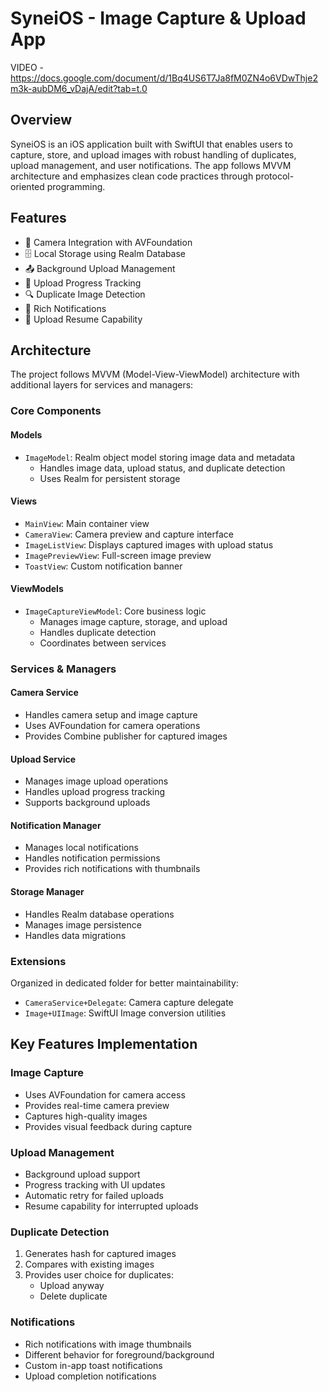 # SyneiOS - Image Capture & Upload App

VIDEO - https://docs.google.com/document/d/1Bq4US6T7Ja8fM0ZN4o6VDwThje2m3k-aubDM6_vDajA/edit?tab=t.0

## Overview
SyneiOS is an iOS application built with SwiftUI that enables users to capture, store, and upload images with robust handling of duplicates, upload management, and user notifications. The app follows MVVM architecture and emphasizes clean code practices through protocol-oriented programming.

## Features
- 📸 Camera Integration with AVFoundation
- 🗄️ Local Storage using Realm Database
- 📤 Background Upload Management
- 🔄 Upload Progress Tracking
- 🔍 Duplicate Image Detection
- 📱 Rich Notifications
- 🎯 Upload Resume Capability

## Architecture
The project follows MVVM (Model-View-ViewModel) architecture with additional layers for services and managers:

### Core Components

#### Models
- `ImageModel`: Realm object model storing image data and metadata
  - Handles image data, upload status, and duplicate detection
  - Uses Realm for persistent storage

#### Views
- `MainView`: Main container view
- `CameraView`: Camera preview and capture interface
- `ImageListView`: Displays captured images with upload status
- `ImagePreviewView`: Full-screen image preview
- `ToastView`: Custom notification banner

#### ViewModels
- `ImageCaptureViewModel`: Core business logic
  - Manages image capture, storage, and upload
  - Handles duplicate detection
  - Coordinates between services

### Services & Managers

#### Camera Service
- Handles camera setup and image capture
- Uses AVFoundation for camera operations
- Provides Combine publisher for captured images

#### Upload Service
- Manages image upload operations
- Handles upload progress tracking
- Supports background uploads

#### Notification Manager
- Manages local notifications
- Handles notification permissions
- Provides rich notifications with thumbnails

#### Storage Manager
- Handles Realm database operations
- Manages image persistence
- Handles data migrations

### Extensions
Organized in dedicated folder for better maintainability:
- `CameraService+Delegate`: Camera capture delegate
- `Image+UIImage`: SwiftUI Image conversion utilities

## Key Features Implementation

### Image Capture
- Uses AVFoundation for camera access
- Provides real-time camera preview
- Captures high-quality images
- Provides visual feedback during capture

### Upload Management
- Background upload support
- Progress tracking with UI updates
- Automatic retry for failed uploads
- Resume capability for interrupted uploads

### Duplicate Detection
1. Generates hash for captured images
2. Compares with existing images
3. Provides user choice for duplicates:
   - Upload anyway
   - Delete duplicate

### Notifications
- Rich notifications with image thumbnails
- Different behavior for foreground/background
- Custom in-app toast notifications
- Upload completion notifications



